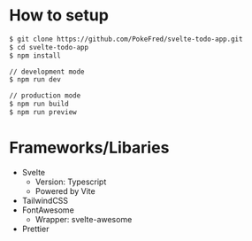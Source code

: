 # How to setup

```bash
$ git clone https://github.com/PokeFred/svelte-todo-app.git
$ cd svelte-todo-app
$ npm install

// development mode
$ npm run dev

// production mode
$ npm run build
$ npm run preview
```

# Frameworks/Libaries

-   Svelte
    -   Version: Typescript
    -   Powered by Vite
-   TailwindCSS
-   FontAwesome
    -   Wrapper: svelte-awesome
-   Prettier
